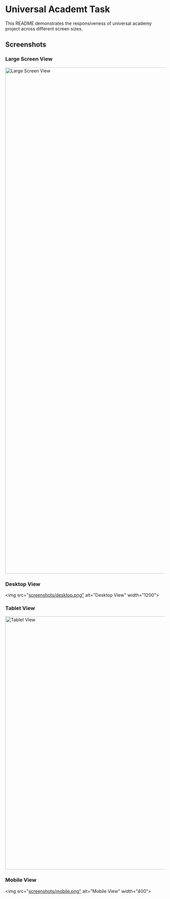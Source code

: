 # Universal Academt Task

This README demonstrates the responsiveness of universal academy project across different screen sizes.

## Screenshots

### Large Screen View

<img src="[screenshots/large-screen.png](https://github.com/sudarshanmane/Universal-Academy/blob/master/xl_screen.jpeg?raw=true
)" alt="Large Screen View" width="1600">

### Desktop View

<img src="[screenshots/desktop.png"](https://github.com/sudarshanmane/Universal-Academy/blob/master/lg_scree.jpeg?raw=true
) alt="Desktop View" width="1200">

### Tablet View

<img src="[screenshots/tablet.png](https://github.com/sudarshanmane/Universal-Academy/blob/master/md_sceen.jpeg?raw=true
)" alt="Tablet View" width="800">

### Mobile View

<img src="[screenshots/mobile.png"](https://github.com/sudarshanmane/Universal-Academy/blob/master/sm_screen.jpeg?raw=true) alt="Mobile View" width="400">

